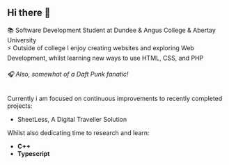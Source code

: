 ## Hi there 👋
📚 Software Development Student at Dundee & Angus College & Abertay University             
⚡ Outside of college I enjoy creating websites and exploring Web Development, whilst learning new ways to use HTML, CSS, and PHP        

###### 🎧 Also, somewhat of a Daft Punk fanatic!     

Currently i am focused on continuous improvements to recently completed projects: 
- SheetLess, A Digital Traveller Solution
          
Whilst also dedicating time to research and learn:     
- **C++**
- **Typescript**        
<!--
**connleyfarquhar/connleyfarquhar** is a ✨ _special_ ✨ repository because its `README.md` (this file) appears on your GitHub profile.

Here are some ideas to get you started:

- 🔭 I’m currently working on ...
- 🌱 I’m currently learning ...
- 👯 I’m looking to collaborate on ...
- 🤔 I’m looking for help with ...
- 💬 Ask me about ...
- 📫 How to reach me: ...
- 😄 Pronouns: ...
- ⚡ Fun fact: ...
-->
